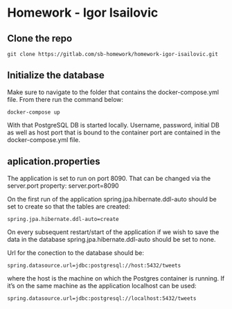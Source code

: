 # Homework - Igor Isailovic

## Clone the repo

```
git clone https://gitlab.com/sb-homework/homework-igor-isailovic.git
```

## Initialize the database

Make sure to navigate to the folder that contains the docker-compose.yml file.
From there run the command below:

```
docker-compose up
```

With that PostgreSQL DB is started locally.
Username, password, initial DB as well as host port that is bound to the container port are contained in the docker-compose.yml file.

## aplication.properties

The application is set to run on port 8090. That can be changed via the server.port property:
server.port=8090

On the first run of the application spring.jpa.hibernate.ddl-auto should be set to create so that the tables are created:

    spring.jpa.hibernate.ddl-auto=create

On every subsequent restart/start of the application if we wish to save the data in the database spring.jpa.hibernate.ddl-auto should be set to none.

Url for the conection to the database should be:

    spring.datasource.url=jdbc:postgresql://host:5432/tweets

where the host is the machine on which the Postgres container is running. If it’s on the same machine as the application localhost can be used:

    spring.datasource.url=jdbc:postgresql://localhost:5432/tweets
